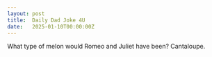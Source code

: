 ```yaml
---
layout: post
title:  Daily Dad Joke 4U
date:   2025-01-10T00:00:00Z
---
```

What type of melon would Romeo and Juliet have been? Cantaloupe.
